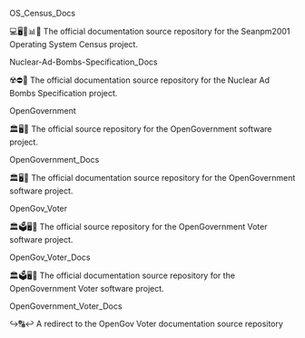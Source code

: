 
OS_Census_Docs

💻️🖥️📱️📊️📖️ The official documentation source repository for the Seanpm2001 Operating System Census project.

Nuclear-Ad-Bombs-Specification_Docs

☢️⛔️📖️ The official documentation source repository for the Nuclear Ad Bombs Specification project.

OpenGovernment

🏛️🖥️💾️ The official source repository for the OpenGovernment software project. 

OpenGovernment_Docs

🏛️🖥️📖️ The official documentation source repository for the OpenGovernment software project. 

OpenGov_Voter

🏛️🗳️🖥️💾️ The official source repository for the OpenGovernment Voter software project. 

OpenGov_Voter_Docs

🏛️🗳️🖥️💾️ The official documentation source repository for the OpenGovernment Voter software project. 

OpenGovernment_Voter_Docs

↪️🔠️↩️ A redirect to the OpenGov Voter documentation source repository

